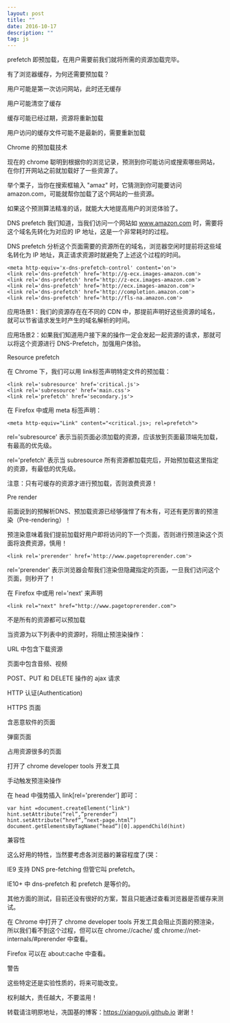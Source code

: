 ```yaml
---
layout: post
title: ""
date: 2016-10-17
description: ""
tag: js
---
```


prefetch 即预加载，在用户需要前我们就将所需的资源加载完毕。

有了浏览器缓存，为何还需要预加载？ 

用户可能是第一次访问网站，此时还无缓存

用户可能清空了缓存

缓存可能已经过期，资源将重新加载

用户访问的缓存文件可能不是最新的，需要重新加载

Chrome 的预加载技术

现在的 chrome 聪明到根据你的浏览记录，预测到你可能访问或搜索哪些网站，在你打开网站之前就加载好了一些资源了。

举个栗子，当你在搜索框输入 "amaz" 时，它猜测到你可能要访问 amazon.com，可能就帮你加载了这个网站的一些资源。

如果这个预测算法精准的话，就能大大地提高用户的浏览体验了。

DNS prefetch
我们知道，当我们访问一个网站如 www.amazon.com 时，需要将这个域名先转化为对应的 IP 地址，这是一个非常耗时的过程。

DNS prefetch 分析这个页面需要的资源所在的域名，浏览器空闲时提前将这些域名转化为 IP 地址，真正请求资源时就避免了上述这个过程的时间。

    <meta http-equiv='x-dns-prefetch-control' content='on'>
    <link rel='dns-prefetch' href='http://g-ecx.images-amazon.com'>
    <link rel='dns-prefetch' href='http://z-ecx.images-amazon.com'>
    <link rel='dns-prefetch' href='http://ecx.images-amazon.com'>
    <link rel='dns-prefetch' href='http://completion.amazon.com'>
    <link rel='dns-prefetch' href='http://fls-na.amazon.com'>

应用场景1：我们的资源存在在不同的 CDN 中，那提前声明好这些资源的域名，就可以节省请求发生时产生的域名解析的时间。

应用场景2：如果我们知道用户接下来的操作一定会发起一起资源的请求，那就可以将这个资源进行 DNS-Prefetch，加强用户体验。

Resource prefetch

在 Chrome 下，我们可以用 link标签声明特定文件的预加载：

    <link rel='subresource' href='critical.js'>
    <link rel='subresource' href='main.css'>
    <link rel='prefetch' href='secondary.js'>

在 Firefox 中或用 meta 标签声明：

    <meta http-equiv="Link" content="<critical.js>; rel=prefetch">

rel='subresource' 表示当前页面必须加载的资源，应该放到页面最顶端先加载，有最高的优先级。

rel='prefetch' 表示当 subresource 所有资源都加载完后，开始预加载这里指定的资源，有最低的优先级。


注意：只有可缓存的资源才进行预加载，否则浪费资源！

Pre render

前面说到的预解析DNS、预加载资源已经够强悍了有木有，可还有更厉害的预渲染（Pre-rendering）！

预渲染意味着我们提前加载好用户即将访问的下一个页面，否则进行预渲染这个页面将浪费资源，慎用！

    <link rel='prerender' href='http://www.pagetoprerender.com'>

rel='prerender' 表示浏览器会帮我们渲染但隐藏指定的页面，一旦我们访问这个页面，则秒开了！

在 Firefox 中或用 rel='next' 来声明

    <link rel="next" href="http://www.pagetoprerender.com">

不是所有的资源都可以预加载

当资源为以下列表中的资源时，将阻止预渲染操作：

URL 中包含下载资源

页面中包含音频、视频

POST、PUT 和 DELETE 操作的 ajax 请求

HTTP 认证(Authentication)

HTTPS 页面

含恶意软件的页面

弹窗页面

占用资源很多的页面

打开了 chrome developer tools 开发工具

手动触发预渲染操作

在 head 中强势插入 link[rel='prerender'] 即可：

    var hint =document.createElement("link")
    hint.setAttribute(“rel”,”prerender”)
    hint.setAttribute(“href”,”next-page.html”)
    document.getElementsByTagName(“head”)[0].appendChild(hint)

兼容性

这么好用的特性，当然要考虑各浏览器的兼容程度了(哭：

IE9 支持 DNS pre-fetching 但管它叫 prefetch。

IE10+ 中 dns-prefetch 和 prefetch 是等价的。

其他方面的测试，目前还没有很好的方案，暂且只能通过查看浏览器是否缓存来测试。

在 Chrome 中打开了 chrome developer tools 开发工具会阻止页面的预渲染，所以我们看不到这个过程，但可以在 chrome://cache/ 或 chrome://net-internals/#prerender 中查看。

Firefox 可以在 about:cache 中查看。

警告

这些特定还是实验性质的，将来可能改变。

权利越大，责任越大，不要滥用！



转载请注明原地址，冼国基的博客：https://xianguoji.github.io 谢谢！